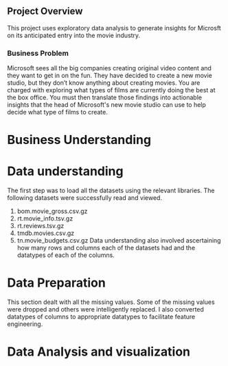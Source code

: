 



## Project Overview

This project uses exploratory data analysis to generate insights for Microsft on its anticipated entry into the movie  industry.

### Business Problem

Microsoft sees all the big companies creating original video content and they want to get in on the fun. They have decided to create a new movie studio, but they don’t know anything about creating movies. You are charged with exploring what types of films are currently doing the best at the box office. You must then translate those findings into actionable insights that the head of Microsoft's new movie studio can use to help decide what type of films to create.

# Business Understanding

# Data understanding
The first step was to load all the datasets using the relevant libraries. The following datasets were successfully read and viewed.
1.	bom.movie_gross.csv.gz
2.	rt.movie_info.tsv.gz
3.	rt.reviews.tsv.gz
4.	tmdb.movies.csv.gz
5.	tn.movie_budgets.csv.gz
Data understanding also involved ascertaining how many rows and columns each of the datasets had and the datatypes of each of the columns.
# Data Preparation
This section dealt with all the missing values. 
Some of the missing values were dropped and others were intelligently replaced.
I also converted datatypes of columns to appropriate datatypes to facilitate feature engineering.
# Data Analysis and visualization

